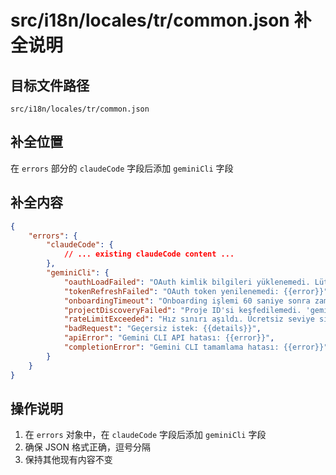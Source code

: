 # src/i18n/locales/tr/common.json 补全说明

## 目标文件路径

`src/i18n/locales/tr/common.json`

## 补全位置

在 `errors` 部分的 `claudeCode` 字段后添加 `geminiCli` 字段

## 补全内容

```json
{
	"errors": {
		"claudeCode": {
			// ... existing claudeCode content ...
		},
		"geminiCli": {
			"oauthLoadFailed": "OAuth kimlik bilgileri yüklenemedi. Lütfen önce kimlik doğrulaması yapın: {{error}}",
			"tokenRefreshFailed": "OAuth token yenilenemedi: {{error}}",
			"onboardingTimeout": "Onboarding işlemi 60 saniye sonra zaman aşımına uğradı. Lütfen daha sonra tekrar deneyin.",
			"projectDiscoveryFailed": "Proje ID'si keşfedilemedi. 'gemini auth' ile kimlik doğrulaması yaptığınızdan emin olun.",
			"rateLimitExceeded": "Hız sınırı aşıldı. Ücretsiz seviye sınırlarına ulaşıldı.",
			"badRequest": "Geçersiz istek: {{details}}",
			"apiError": "Gemini CLI API hatası: {{error}}",
			"completionError": "Gemini CLI tamamlama hatası: {{error}}"
		}
	}
}
```

## 操作说明

1. 在 `errors` 对象中，在 `claudeCode` 字段后添加 `geminiCli` 字段
2. 确保 JSON 格式正确，逗号分隔
3. 保持其他现有内容不变
